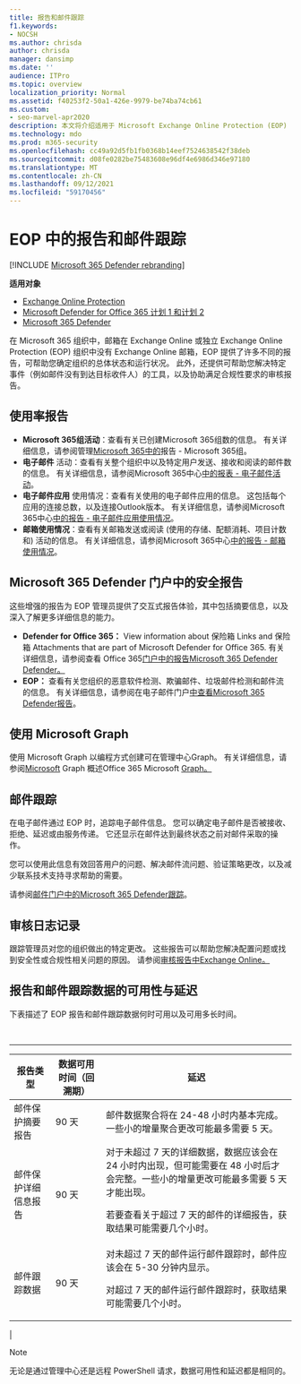 ```yaml
---
title: 报告和邮件跟踪
f1.keywords:
- NOCSH
ms.author: chrisda
author: chrisda
manager: dansimp
ms.date: ''
audience: ITPro
ms.topic: overview
localization_priority: Normal
ms.assetid: f40253f2-50a1-426e-9979-be74ba74cb61
ms.custom:
- seo-marvel-apr2020
description: 本文将介绍适用于 Microsoft Exchange Online Protection (EOP) 的报告和疑难解答工具。
ms.technology: mdo
ms.prod: m365-security
ms.openlocfilehash: cc49a92d5fb1fb0368b14eef7524638542f38deb
ms.sourcegitcommit: d08fe0282be75483608e96df4e6986d346e97180
ms.translationtype: MT
ms.contentlocale: zh-CN
ms.lasthandoff: 09/12/2021
ms.locfileid: "59170456"
---
```

# <a name="reporting-and-message-trace-in-eop"></a>EOP 中的报告和邮件跟踪

[!INCLUDE [Microsoft 365 Defender rebranding](../includes/microsoft-defender-for-office.md)]

**适用对象**
- [Exchange Online Protection](exchange-online-protection-overview.md)
- [Microsoft Defender for Office 365 计划 1 和计划 2](defender-for-office-365.md)
- [Microsoft 365 Defender](../defender/microsoft-365-defender.md)

在 Microsoft 365 组织中，邮箱在 Exchange Online 或独立 Exchange Online Protection (EOP) 组织中没有 Exchange Online 邮箱，EOP 提供了许多不同的报告，可帮助您确定组织的总体状态和运行状况。 此外，还提供可帮助您解决特定事件（例如邮件没有到达目标收件人）的工具，以及协助满足合规性要求的审核报告。

## <a name="usage-reports"></a>使用率报告

- **Microsoft 365组活动**：查看有关已创建Microsoft 365组数的信息。 有关详细信息，请参阅管理[Microsoft 365中的](../../admin/activity-reports/office-365-groups.md)报告 - Microsoft 365组。
- **电子邮件** 活动：查看有关整个组织中以及特定用户发送、接收和阅读的邮件数的信息。 有关详细信息，请参阅Microsoft 365中心[中的报表 - 电子邮件活动](../../admin/activity-reports/email-activity.md)。
- **电子邮件应用** 使用情况：查看有关使用的电子邮件应用的信息。 这包括每个应用的连接总数，以及连接Outlook版本。 有关详细信息，请参阅Microsoft 365中心[中的报告 - 电子邮件应用使用情况](../../admin/activity-reports/email-apps-usage.md)。
- **邮箱使用情况**：查看有关邮箱发送或阅读 (使用的存储、配额消耗、项目计数和) 活动的信息。 有关详细信息，请参阅Microsoft 365中心[中的报告 - 邮箱使用情况](../../admin/activity-reports/mailbox-usage.md)。

## <a name="security-reports-in-the-microsoft-365-defender-portal"></a>Microsoft 365 Defender 门户中的安全报告

这些增强的报告为 EOP 管理员提供了交互式报告体验，其中包括摘要信息，以及深入了解更多详细信息的能力。

- **Defender for Office 365：** View information about 保险箱 Links and 保险箱 Attachments that are part of Microsoft Defender for Office 365. 有关详细信息，请参阅查看 Office 365[门户中的报告Microsoft 365 Defender Defender。](view-reports-for-mdo.md)
- **EOP：** 查看有关您组织的恶意软件检测、欺骗邮件、垃圾邮件检测和邮件流的信息。 有关详细信息，请参阅在电子邮件门户[中查看Microsoft 365 Defender报告](view-email-security-reports.md)。

## <a name="custom-reports-using-microsoft-graph"></a>使用 Microsoft Graph

使用 Microsoft Graph 以编程方式创建可在管理中心Graph。 有关详细信息，请参阅[Microsoft](/graph/overview) Graph 概述Office 365 Microsoft [Graph。](/graph/api/resources/report)

## <a name="message-trace"></a>邮件跟踪

在电子邮件通过 EOP 时，追踪电子邮件信息。 您可以确定电子邮件是否被接收、拒绝、延迟或由服务传递。 它还显示在邮件达到最终状态之前对邮件采取的操作。

您可以使用此信息有效回答用户的问题、解决邮件流问题、验证策略更改，以及减少联系技术支持寻求帮助的需要。

请参阅[邮件门户中的Microsoft 365 Defender跟踪](message-trace-scc.md)。

## <a name="audit-logging"></a>审核日志记录

跟踪管理员对您的组织做出的特定更改。 这些报告可以帮助您解决配置问题或找到安全性或合规性相关问题的原因。 请参阅[审核报告中Exchange Online。](/exchange/security-and-compliance/exchange-auditing-reports/exchange-auditing-reports)

## <a name="reporting-and-message-trace-data-availability-and-latency"></a>报告和邮件跟踪数据的可用性与延迟

下表描述了 EOP 报告和邮件跟踪数据何时可用以及可用多长时间。

<br>

****

|报告类型|数据可用时间（回溯期）|延迟|
|---|---|---|
|邮件保护摘要报告|90 天|邮件数据聚合将在 24-48 小时内基本完成。一些小的增量聚合更改可能最多需要 5 天。|
|邮件保护详细信息报告|90 天|对于未超过 7 天的详细数据，数据应该会在 24 小时内出现，但可能需要在 48 小时后才会完整。一些小的增量更改可能最多需要 5 天才能出现。 <p> 若要查看关于超过 7 天的邮件的详细报告，获取结果可能需要几个小时。|
|邮件跟踪数据|90 天|对未超过 7 天的邮件运行邮件跟踪时，邮件应该会在 5-30 分钟内显示。<p> 对超过 7 天的邮件运行邮件跟踪时，获取结果可能需要几个小时。|
|

> [!NOTE]
> 无论是通过管理中心还是远程 PowerShell 请求，数据可用性和延迟都是相同的。
